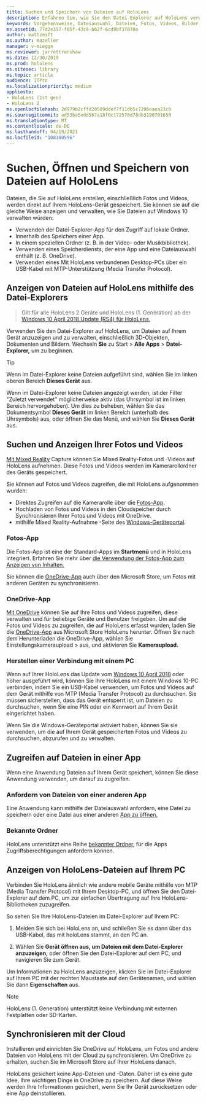 ```yaml
---
title: Suchen und Speichern von Dateien auf HoloLens
description: Erfahren Sie, wie Sie den Datei-Explorer auf HoloLens verwenden, um Dateien auf Ihrem Mixed Reality-Gerät zu öffnen, anzuzeigen und zu verwalten.
keywords: Vorgehensweise, Dateiauswahl, Dateien, Fotos, Videos, Bilder, OneDrive, Speicher, Datei-Explorer, Hololens
ms.assetid: 77d2e357-f65f-43c8-b62f-6cd9bf37070a
author: mattzmsft
ms.author: mazeller
manager: v-miegge
ms.reviewer: jarrettrenshaw
ms.date: 12/30/2019
ms.prod: hololens
ms.sitesec: library
ms.topic: article
audience: ITPro
ms.localizationpriority: medium
appliesto:
- HoloLens (1st gen)
- HoloLens 2
ms.openlocfilehash: 2d979b2cffd20589ddef7f11db5c7206eaea23cb
ms.sourcegitcommit: ad53ba5edd567a18f0c172578d78db3190701650
ms.translationtype: MT
ms.contentlocale: de-DE
ms.lasthandoff: 04/19/2021
ms.locfileid: "108308596"
---
```

# <a name="find-open-and-save-files-on-hololens"></a>Suchen, Öffnen und Speichern von Dateien auf HoloLens

Dateien, die Sie auf HoloLens erstellen, einschließlich Fotos und Videos, werden direkt auf Ihrem HoloLens-Gerät gespeichert. Sie können sie auf die gleiche Weise anzeigen und verwalten, wie Sie Dateien auf Windows 10 verwalten würden:

- Verwenden der Datei-Explorer-App für den Zugriff auf lokale Ordner.
- Innerhalb des Speichers einer App.
- In einem speziellen Ordner (z. B. in der Video- oder Musikbibliothek).
- Verwenden eines Speicherdiensts, der eine App und eine Dateiauswahl enthält (z. B. OneDrive).
- Verwenden eines Mit HoloLens verbundenen Desktop-PCs über ein USB-Kabel mit MTP-Unterstützung (Media Transfer Protocol).

## <a name="view-files-on-hololens-using-file-explorer"></a>Anzeigen von Dateien auf HoloLens mithilfe des Datei-Explorers

> Gilt für alle HoloLens 2 Geräte und HoloLens (1. Generation) ab der [Windows 10 April 2018 Update (RS4) für HoloLens.](https://docs.microsoft.com/windows/mixed-reality/release-notes-april-2018)

Verwenden Sie den Datei-Explorer auf HoloLens, um Dateien auf Ihrem Gerät anzuzeigen und zu verwalten, einschließlich 3D-Objekten, Dokumenten und Bildern. Wechseln **Sie** zu Start   >  **Alle Apps**   >  **Datei-Explorer,** um zu beginnen.

> [!TIP]
> Wenn im Datei-Explorer keine Dateien aufgeführt sind, wählen Sie im linken oberen Bereich **Dieses Gerät** aus.

Wenn im Datei-Explorer keine Dateien angezeigt werden, ist der Filter "Zuletzt verwendet" möglicherweise aktiv (das Uhrsymbol ist im linken Bereich hervorgehoben). Um dies zu beheben, wählen Sie das Dokumentsymbol **Dieses Gerät** im linken Bereich (unterhalb des Uhrsymbols) aus, oder öffnen Sie das Menü, und wählen Sie **Dieses Gerät** aus.

## <a name="find-and-view-your-photos-and-videos"></a>Suchen und Anzeigen Ihrer Fotos und Videos

[Mit Mixed Reality](holographic-photos-and-videos.md) Capture können Sie Mixed Reality-Fotos und -Videos auf HoloLens aufnehmen.  Diese Fotos und Videos werden im Kamerarollordner des Geräts gespeichert.

Sie können auf Fotos und Videos zugreifen, die mit HoloLens aufgenommen wurden:

- Direktes Zugreifen auf die Kamerarolle über die [Fotos-App](holographic-photos-and-videos.md).
- Hochladen von Fotos und Videos in den Cloudspeicher durch Synchronisieren Ihrer Fotos und Videos mit OneDrive.
- mithilfe Mixed Reality-Aufnahme -Seite des [Windows-Geräteportal](https://docs.microsoft.com/windows/mixed-reality/using-the-windows-device-portal#mixed-reality-capture).

### <a name="photos-app"></a>Fotos-App

Die Fotos-App ist eine der Standard-Apps im **Startmenü** und in HoloLens integriert. Erfahren Sie mehr über [die Verwendung der Fotos-App zum Anzeigen von Inhalten.](holographic-photos-and-videos.md)

Sie können die [OneDrive-App](https://www.microsoft.com/p/onedrive/9wzdncrfj1p3) auch über den Microsoft Store, um Fotos mit anderen Geräten zu synchronisieren.

### <a name="onedrive-app"></a>OneDrive-App

[Mit OneDrive](https://onedrive.live.com/) können Sie auf Ihre Fotos und Videos zugreifen, diese verwalten und für beliebige Geräte und Benutzer freigeben. Um auf die Fotos und Videos zu zugreifen, die auf HoloLens erfasst wurden, laden Sie die [OneDrive-App](https://www.microsoft.com/p/onedrive/9wzdncrfj1p3) aus Microsoft Store HoloLens herunter. Öffnen Sie nach dem Herunterladen die OneDrive-App, wählen Sie Einstellungskameraupload  >  aus, und aktivieren Sie **Kameraupload.**

### <a name="connect-to-a-pc"></a>Herstellen einer Verbindung mit einem PC

Wenn auf Ihrer HoloLens das Update vom [Windows 10 April 2018](https://docs.microsoft.com/windows/mixed-reality/release-notes-april-2018) oder höher ausgeführt wird, können Sie Ihre HoloLens mit einem Windows 10-PC verbinden, indem Sie ein USB-Kabel verwenden, um Fotos und Videos auf dem Gerät mithilfe von MTP (Media Transfer Protocol) zu durchsuchen. Sie müssen sicherstellen, dass das Gerät entsperrt ist, um Dateien zu durchsuchen, wenn Sie eine PIN oder ein Kennwort auf Ihrem Gerät eingerichtet haben.  

Wenn Sie die [](https://docs.microsoft.com/windows/mixed-reality/using-the-windows-device-portal)Windows-Geräteportal aktiviert haben, können Sie sie verwenden, um die auf Ihrem Gerät gespeicherten Fotos und Videos zu durchsuchen, abzurufen und zu verwalten.

## <a name="access-files-within-an-app"></a>Zugreifen auf Dateien in einer App

Wenn eine Anwendung Dateien auf Ihrem Gerät speichert, können Sie diese Anwendung verwenden, um darauf zu zugreifen.

### <a name="requesting-files-from-another-app"></a>Anfordern von Dateien von einer anderen App

Eine Anwendung kann mithilfe der Dateiauswahl anfordern, eine Datei zu speichern oder eine Datei aus einer anderen [App zu öffnen.](https://docs.microsoft.com/windows/mixed-reality/app-model#file-pickers)

### <a name="known-folders"></a>Bekannte Ordner

HoloLens unterstützt eine Reihe [bekannter Ordner,](https://docs.microsoft.com/windows/mixed-reality/app-model#known-folders) für die Apps Zugriffsberechtigungen anfordern können.

## <a name="view-hololens-files-on-your-pc"></a>Anzeigen von HoloLens-Dateien auf Ihrem PC

Verbinden Sie HoloLens ähnlich wie andere mobile Geräte mithilfe von MTP (Media Transfer Protocol) mit Ihrem Desktop-PC, und öffnen Sie den Datei-Explorer auf dem PC, um zur einfachen Übertragung auf Ihre HoloLens-Bibliotheken zuzugreifen.

So sehen Sie Ihre HoloLens-Dateien im Datei-Explorer auf Ihrem PC:

1. Melden Sie sich bei HoloLens an, und schließen Sie es dann über das USB-Kabel, das mit holoLens stammt, an den PC an.

1. Wählen Sie **Gerät öffnen aus, um Dateien mit dem Datei-Explorer anzuzeigen,** oder öffnen Sie den Datei-Explorer auf dem PC, und navigieren Sie zum Gerät.

Um Informationen zu HoloLens anzuzeigen, klicken Sie im Datei-Explorer auf Ihrem PC mit der rechten Maustaste auf den Gerätenamen, und wählen Sie dann **Eigenschaften** aus.

> [!NOTE]
> HoloLens (1. Generation) unterstützt keine Verbindung mit externen Festplatten oder SD-Karten.

## <a name="sync-to-the-cloud"></a>Synchronisieren mit der Cloud

Installieren und einrichten Sie OneDrive auf HoloLens, um Fotos und andere Dateien von HoloLens mit der Cloud zu synchronisieren. Um OneDrive zu erhalten, suchen Sie im Microsoft Store auf Ihrer HoloLens danach.

HoloLens gesichert keine App-Dateien und -Daten. Daher ist es eine gute Idee, Ihre wichtigen Dinge in OneDrive zu speichern. Auf diese Weise werden Ihre Informationen gesichert, wenn Sie Ihr Gerät zurücksetzen oder eine App deinstallieren.
